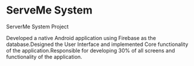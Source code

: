 # ServeMe System

ServerMe System Project

Developed a native Android application using Firebase as the database.Designed the User Interface and implemented Core functionality of the application.Responsible for developing 30% of all screens and functionality of the application.
